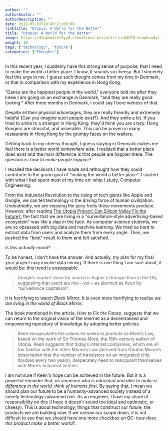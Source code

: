 ```yaml
---
author: ""
authorAvatar: ""
authorDescription: ""
date: 2018-03-03T19:45:21+08:00
linktitle: "Utopia: A World for the Better"
title: "Utopia: A World for the Better"
image: https://d1u4oo4rb13yy8.cloudfront.net/article/84010-bcuwhuudyt-1520520781.jpg
weight: 10
tags: ["technology", "future"]
categories: ["Thoughts"]
---
```


In this recent year, I suddenly have this strong sense of purpose, that I need to make the world a better place. I know, it sounds so cheesy. But I sincerely feel this urge in me. I guess such thought comes from my time in Denmark, or that in comparison with my experience in Hong Kong.

"Danes are the happiest people in the world," everyone told me after they knew I am going on an exchange in Denmark, "and they are really good looking." After three months in Denmark, I could say I bore witness of that.

Despite all their physical advantages, they are really friendly and extremely helpful (Can you imagine such people exist?). And they smile a lot. If you tried to smile to a stranger in Hong Kong, they'd think you are crazy. Hong Kongers are stressful, and miserable. This can be proven in many restaurants in Hong Kong by the grumpy faces on the waiters.

Getting back to my cheesy thought, I guess staying in Denmark makes me feel there is a better world *somewhere else*. I realized that a better place does exist and the main difference is that people are happier there. The question is: *how to make people happier?*

I recalled the decisions I have made and rethought how they could contribute to the grand goal of "making the world a better place". I started with what I had spent most of my time on: what I study, Computer Engineering.

From the Industrial Revolution to the rising of tech giants like Apple and Google, we can tell technology is the driving force of human civilization. Undoubtedly, we are enjoying the juicy fruits these movements produce. However, after reading [The Utopia Project: Can Silicon Valley Fix the Future?](https://medium.com/financial-times/the-utopia-project-can-silicon-valley-fix-the-future-94d8475b3e1d), the fact that we are living in a "surveillance-style advertising-based ecosystem" was like a slap in the face. As computer science students, we are so obsessed with big data and machine learning. We tried so hard to extract data from users and analyze them from every angle. Then, we pushed the "best" result to them and felt satisfied.

*Is this actually moral?*

To be honest, I don't have the answer. And actually, my plan for my final year project may involve data mining. If there is one thing I am sure about, it would be: this trend is unstoppable.

> Google’s market share for search is higher in Europe than in the US, suggesting that users are not — yet — as alarmed as Keen by “surveillance capitalism”.

It is horrifying to watch *Black Mirror*. It is even more horrifying to realize *we are living in the world of Black Mirror*.

The book mentioned in the article, *How to Fix the Future*, suggests that we can return to the original vision of the internet as a decentralised and empowering repository of knowledge by adopting better policies.

> Keen encapsulates the values he seeks to promote as More’s Law, based on the work of Sir Thomas More, the 16th-century author of Utopia. Keen suggests that today’s internet companies, which are all too familiar with the other Moore’s Law (derived from Gordon Moore’s observation that the number of transistors on an integrated chip doubles every two years), desperately need to reacquaint themselves with More’s humanist verities.

I am not sure if Keen's hope can be achieved in the future. But it is a powerful reminder that: *as someone who is educated and able to make a difference in the world, think of humans first*. By saying that, I mean we should plan our future to be a humanity-advanced society instead of a merely technology-advanced one. As an engineer, I have my share of responsibility on this (I hope it doesn't sound too ideal and optimistic, or cheesy). This is about technology, things that construct our future, the products we are building now. If we narrow our scope down, it is not difficult to see that we should have one more checkbox on QC: *how does this product make a better world?*.
